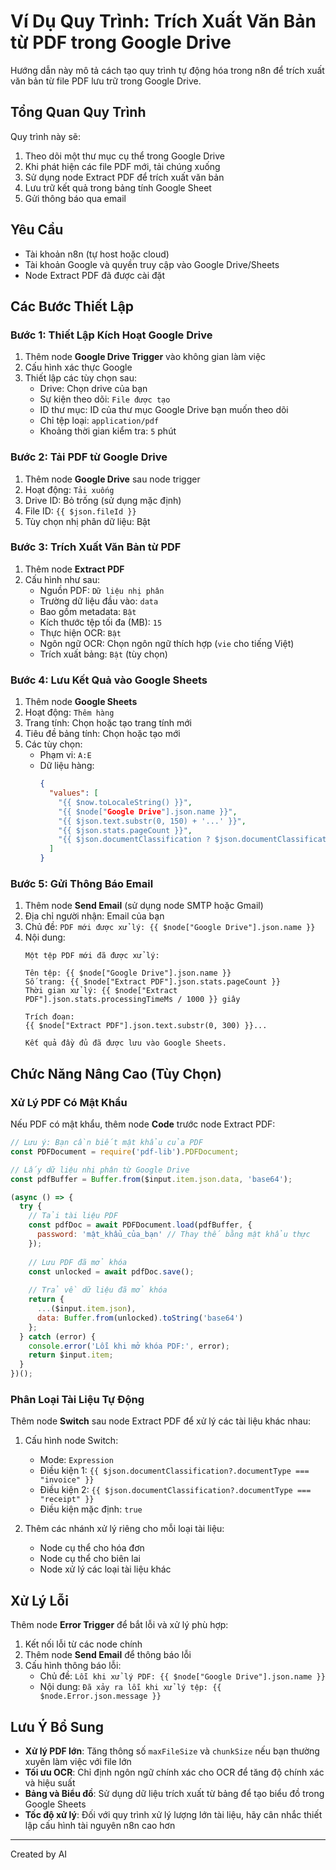 # Ví Dụ Quy Trình: Trích Xuất Văn Bản từ PDF trong Google Drive

Hướng dẫn này mô tả cách tạo quy trình tự động hóa trong n8n để trích xuất văn bản từ file PDF lưu trữ trong Google Drive.

## Tổng Quan Quy Trình

Quy trình này sẽ:
1. Theo dõi một thư mục cụ thể trong Google Drive
2. Khi phát hiện các file PDF mới, tải chúng xuống
3. Sử dụng node Extract PDF để trích xuất văn bản
4. Lưu trữ kết quả trong bảng tính Google Sheet
5. Gửi thông báo qua email

## Yêu Cầu

- Tài khoản n8n (tự host hoặc cloud)
- Tài khoản Google và quyền truy cập vào Google Drive/Sheets
- Node Extract PDF đã được cài đặt

## Các Bước Thiết Lập

### Bước 1: Thiết Lập Kích Hoạt Google Drive

1. Thêm node **Google Drive Trigger** vào không gian làm việc
2. Cấu hình xác thực Google
3. Thiết lập các tùy chọn sau:
   - Drive: Chọn drive của bạn
   - Sự kiện theo dõi: `File được tạo`
   - ID thư mục: ID của thư mục Google Drive bạn muốn theo dõi
   - Chỉ tệp loại: `application/pdf`
   - Khoảng thời gian kiểm tra: `5` phút

### Bước 2: Tải PDF từ Google Drive

1. Thêm node **Google Drive** sau node trigger
2. Hoạt động: `Tải xuống`
3. Drive ID: Bỏ trống (sử dụng mặc định)
4. File ID: `{{ $json.fileId }}`
5. Tùy chọn nhị phân dữ liệu: Bật
   
### Bước 3: Trích Xuất Văn Bản từ PDF

1. Thêm node **Extract PDF**
2. Cấu hình như sau:
   - Nguồn PDF: `Dữ liệu nhị phân`
   - Trường dữ liệu đầu vào: `data`
   - Bao gồm metadata: `Bật`
   - Kích thước tệp tối đa (MB): `15`
   - Thực hiện OCR: `Bật`
   - Ngôn ngữ OCR: Chọn ngôn ngữ thích hợp (`vie` cho tiếng Việt)
   - Trích xuất bảng: `Bật` (tùy chọn)

### Bước 4: Lưu Kết Quả vào Google Sheets

1. Thêm node **Google Sheets**
2. Hoạt động: `Thêm hàng`
3. Trang tính: Chọn hoặc tạo trang tính mới
4. Tiêu đề bảng tính: Chọn hoặc tạo mới
5. Các tùy chọn:
   - Phạm vi: `A:E`
   - Dữ liệu hàng:
     ```json
     {
       "values": [
         "{{ $now.toLocaleString() }}",
         "{{ $node["Google Drive"].json.name }}",
         "{{ $json.text.substr(0, 150) + '...' }}",
         "{{ $json.stats.pageCount }}",
         "{{ $json.documentClassification ? $json.documentClassification.documentType : 'Không xác định' }}"
       ]
     }
     ```

### Bước 5: Gửi Thông Báo Email

1. Thêm node **Send Email** (sử dụng node SMTP hoặc Gmail)
2. Địa chỉ người nhận: Email của bạn
3. Chủ đề: `PDF mới được xử lý: {{ $node["Google Drive"].json.name }}`
4. Nội dung:
   ```
   Một tệp PDF mới đã được xử lý:
   
   Tên tệp: {{ $node["Google Drive"].json.name }}
   Số trang: {{ $node["Extract PDF"].json.stats.pageCount }}
   Thời gian xử lý: {{ $node["Extract PDF"].json.stats.processingTimeMs / 1000 }} giây
   
   Trích đoạn:
   {{ $node["Extract PDF"].json.text.substr(0, 300) }}...
   
   Kết quả đầy đủ đã được lưu vào Google Sheets.
   ```

## Chức Năng Nâng Cao (Tùy Chọn)

### Xử Lý PDF Có Mật Khẩu

Nếu PDF có mật khẩu, thêm node **Code** trước node Extract PDF:

```javascript
// Lưu ý: Bạn cần biết mật khẩu của PDF
const PDFDocument = require('pdf-lib').PDFDocument;

// Lấy dữ liệu nhị phân từ Google Drive
const pdfBuffer = Buffer.from($input.item.json.data, 'base64');

(async () => {
  try {
    // Tải tài liệu PDF
    const pdfDoc = await PDFDocument.load(pdfBuffer, {
      password: 'mật_khẩu_của_bạn' // Thay thế bằng mật khẩu thực
    });
    
    // Lưu PDF đã mở khóa
    const unlocked = await pdfDoc.save();
    
    // Trả về dữ liệu đã mở khóa
    return {
      ...($input.item.json),
      data: Buffer.from(unlocked).toString('base64')
    };
  } catch (error) {
    console.error('Lỗi khi mở khóa PDF:', error);
    return $input.item;
  }
})();
```

### Phân Loại Tài Liệu Tự Động

Thêm node **Switch** sau node Extract PDF để xử lý các tài liệu khác nhau:

1. Cấu hình node Switch:
   - Mode: `Expression`
   - Điều kiện 1: `{{ $json.documentClassification?.documentType === "invoice" }}`
   - Điều kiện 2: `{{ $json.documentClassification?.documentType === "receipt" }}`
   - Điều kiện mặc định: `true`

2. Thêm các nhánh xử lý riêng cho mỗi loại tài liệu:
   - Node cụ thể cho hóa đơn
   - Node cụ thể cho biên lai
   - Node xử lý các loại tài liệu khác

## Xử Lý Lỗi

Thêm node **Error Trigger** để bắt lỗi và xử lý phù hợp:

1. Kết nối lỗi từ các node chính
2. Thêm node **Send Email** để thông báo lỗi
3. Cấu hình thông báo lỗi:
   - Chủ đề: `Lỗi khi xử lý PDF: {{ $node["Google Drive"].json.name }}`
   - Nội dung: `Đã xảy ra lỗi khi xử lý tệp: {{ $node.Error.json.message }}`

## Lưu Ý Bổ Sung

- **Xử lý PDF lớn**: Tăng thông số `maxFileSize` và `chunkSize` nếu bạn thường xuyên làm việc với file lớn
- **Tối ưu OCR**: Chỉ định ngôn ngữ chính xác cho OCR để tăng độ chính xác và hiệu suất
- **Bảng và Biểu đồ**: Sử dụng dữ liệu trích xuất từ bảng để tạo biểu đồ trong Google Sheets
- **Tốc độ xử lý**: Đối với quy trình xử lý lượng lớn tài liệu, hãy cân nhắc thiết lập cấu hình tài nguyên n8n cao hơn

---
Created by AI 